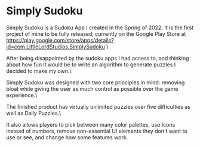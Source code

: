 # Simply Sudoku
Simply Sudoku is a Sudoku App I created in the Spring of 2022. It is the first project of mine to be fully released, currently on the Google Play Store at https://play.google.com/store/apps/details?id=com.LittleLordStudios.SimplySudoku \

After being disappointed by the sudoku apps I had access to, and thinking about how fun it would be to write an algorithm to generate puzzles I decided to make my own.\

Simply Sudoku was designed with two core principles in mind: removing bloat while giving the user as much control as possible over the game experience.\

The finished product has virtually unlimited puzzles over five difficulties as well as Daily Puzzles.\

It also allows players to pick between many color palettes, use Icons instead of numbers, remove non-essential UI elements they don't want to use or see, and change how some features work.